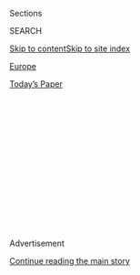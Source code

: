 <div id="app">

<div>

<div>

<div>

<div class="NYTAppHideMasthead css-1q2w90k e1suatyy0">

<div class="section css-ui9rw0 e1suatyy2">

<div class="css-eph4ug er09x8g0">

<div class="css-6n7j50">

</div>

<span class="css-1dv1kvn">Sections</span>

<div class="css-10488qs">

<span class="css-1dv1kvn">SEARCH</span>

</div>

[Skip to content](#site-content)[Skip to site
index](#site-index)

</div>

<div id="masthead-section-label" class="css-1wr3we4 eaxe0e00">

[Europe](https://www.nytimes3xbfgragh.onion/section/world/europe)

</div>

<div class="css-10698na e1huz5gh0">

</div>

</div>

<div id="masthead-bar-one" class="section hasLinks css-15hmgas e1csuq9d3">

<div class="css-uqyvli e1csuq9d0">

</div>

<div class="css-1uqjmks e1csuq9d1">

</div>

<div class="css-9e9ivx">

[](https://myaccount.nytimes3xbfgragh.onion/auth/login?response_type=cookie&client_id=vi)

</div>

<div class="css-1bvtpon e1csuq9d2">

[Today’s
Paper](https://www.nytimes3xbfgragh.onion/section/todayspaper)

</div>

</div>

</div>

</div>

<div data-aria-hidden="false">

<div id="site-content" data-role="main">

<div>

<div class="css-1aor85t" style="opacity:0.000000001;z-index:-1;visibility:hidden">

<div class="css-1hqnpie">

<div class="css-epjblv">

<span class="css-17xtcya">[Europe](/section/world/europe)</span><span class="css-x15j1o">|</span><span class="css-fwqvlz">Throngs
Enticed by ‘Game of Thrones’ Threaten a Magical
City</span>

</div>

<div class="css-k008qs">

<div class="css-1iwv8en">

<span class="css-18z7m18"></span>

<div>

</div>

</div>

<span class="css-1n6z4y">https://nyti.ms/2OKTIC8</span>

<div class="css-1705lsu">

<div class="css-4xjgmj">

<div class="css-4skfbu" data-role="toolbar" data-aria-label="Social Media Share buttons, Save button, and Comments Panel with current comment count" data-testid="share-tools">

  - 
  - 
  - 
  - 
    
    <div class="css-6n7j50">
    
    </div>

  - 
  - 

</div>

</div>

</div>

</div>

</div>

</div>

<div class="css-13pd83m">

</div>

<div id="top-wrapper" class="css-1sy8kpn">

<div id="top-slug" class="css-l9onyx">

Advertisement

</div>

[Continue reading the main
story](#after-top)

<div class="ad top-wrapper" style="text-align:center;height:100%;display:block;min-height:250px">

<div id="top" class="place-ad" data-position="top" data-size-key="top">

</div>

</div>

<div id="after-top">

</div>

</div>

<div id="sponsor-wrapper" class="css-1hyfx7x">

<div id="sponsor-slug" class="css-19vbshk">

Supported by

</div>

[Continue reading the main
story](#after-sponsor)

<div id="sponsor" class="ad sponsor-wrapper" style="text-align:center;height:100%;display:block">

</div>

<div id="after-sponsor">

</div>

</div>

Croatia Dispatch

<div class="css-1vkm6nb ehdk2mb0">

# Throngs Enticed by ‘Game of Thrones’ Threaten a Magical City

</div>

<div class="css-79elbk" data-testid="photoviewer-wrapper">

<div class="css-z3e15g" data-testid="photoviewer-wrapper-hidden">

</div>

<div class="css-1a48zt4 ehw59r15" data-testid="photoviewer-children">

![<span class="css-16f3y1r e13ogyst0" data-aria-hidden="true">Tourists
in Dubrovnik, Croatia, on the old town’s fortress wall, which appears in
the hit show “Game of Thrones.” The coastal fort dates from the 13th
century.</span><span class="css-cnj6d5 e1z0qqy90" itemprop="copyrightHolder"><span class="css-1ly73wi e1tej78p0">Credit...</span><span><span>Dmitry
Kostyukov for The New York
Times</span></span></span>](https://static01.graylady3jvrrxbe.onion/images/2018/08/20/world/10croatia1/merlin_141847329_45d0461b-4530-4df1-99e5-e1a0aab45d6a-articleLarge.jpg?quality=75&auto=webp&disable=upscale)

</div>

</div>

<div class="css-xt80pu e12qa4dv0">

<div class="css-18e8msd">

<div class="css-vp77d3 epjyd6m0">

<div class="css-1baulvz">

By [<span class="css-1baulvz last-byline" itemprop="name">Marc
Santora</span>](https://www.nytimes3xbfgragh.onion/by/marc-santora)

</div>

</div>

  - Aug. 19,
    2018

  - 
    
    <div class="css-4xjgmj">
    
    <div class="css-d8bdto" data-role="toolbar" data-aria-label="Social Media Share buttons, Save button, and Comments Panel with current comment count" data-testid="share-tools">
    
      - 
      - 
      - 
      - 
        
        <div class="css-6n7j50">
        
        </div>
    
      - 
      - 
    
    </div>
    
    </div>

</div>

<div class="css-tk9fsr">

[Leer en
español](https://www.nytimes3xbfgragh.onion/es/2018/08/21/juego-tronos-dubrovnik-turismo/ "Read in Spanish")

</div>

</div>

<div class="section meteredContent css-1r7ky0e" name="articleBody" itemprop="articleBody">

<div class="css-1fanzo5 StoryBodyCompanionColumn">

<div class="css-53u6y8">

DUBROVNIK, Croatia — Winter is coming.

But Katja Seref feels neither dread nor fear when she hears those words,
uttered as a warning in “[Game of
Thrones](https://www.nytimes3xbfgragh.onion/column/game-of-thrones-tv-recaps).”

“I feel relief,” Ms. Seref said, still wearing her blue khaleesi dress,
the costume of one of the characters vying to rule the Seven Kingdoms,
after a grueling day leading yet another “Game of Thrones” tour. “It
means I can get a break.”

Every summer, the hordes descend upon Dubrovnik, a gem of a Croatian
city nestled on the Adriatic Sea. The crowds are drawn by the same
magical beauty that has long appealed to Hollywood location scouts, like
those who chose the city as the setting for the fictional King’s Landing
on “Game of Thrones,” a hit show on HBO.

But the annual invading army of tourists toting selfie sticks threatens
what attracted them in the first place. After all, it is hard to feel
the sublime majesty of this place when crammed in an interminable line
simply to gain entry into the city.

</div>

</div>

<div class="css-1fanzo5 StoryBodyCompanionColumn">

<div class="css-53u6y8">

In recent years, the crowds have grown so bad that Dubrovnik in July has
become synonymous with
“[over-tourism](https://www.nytimes3xbfgragh.onion/2015/07/19/opinion/sunday/the-revolt-against-tourism.html),”
a plight shared by many of the world’s most beautiful places.

From the [boulevards of
Barcelona](https://www.cntraveler.com/story/barcelona-approves-new-law-to-limit-tourist-numbers),
Spain, to the [canals of
Venice](https://www.nytimes3xbfgragh.onion/2017/08/02/world/europe/venice-italy-tourist-invasion.html),
local officials have been struggling to deal with a similar problem:
being loved too much, almost to death.

</div>

</div>

<div class="css-79elbk" data-testid="photoviewer-wrapper">

<div class="css-z3e15g" data-testid="photoviewer-wrapper-hidden">

</div>

<div class="css-1a48zt4 ehw59r15" data-testid="photoviewer-children">

![<span class="css-16f3y1r e13ogyst0" data-aria-hidden="true">Every
summer hordes of tourists descend upon Dubrovnik and its old city, a
Unesco World Heritage
site.</span><span class="css-cnj6d5 e1z0qqy90" itemprop="copyrightHolder"><span class="css-1ly73wi e1tej78p0">Credit...</span><span>Dmitry
Kostyukov for The New York
Times</span></span>](https://static01.graylady3jvrrxbe.onion/images/2018/08/01/world/xxcroatia2/merlin_141847113_28df4754-d4af-4795-a55a-0870a07f7b7a-articleLarge.jpg?quality=75&auto=webp&disable=upscale)

</div>

</div>

<div class="css-79elbk" data-testid="photoviewer-wrapper">

<div class="css-z3e15g" data-testid="photoviewer-wrapper-hidden">

</div>

<div class="css-1a48zt4 ehw59r15" data-testid="photoviewer-children">

<div class="css-1xdhyk6 erfvjey0">

<span class="css-1ly73wi e1tej78p0">Image</span>

<div class="css-zjzyr8">

<div data-testid="lazyimage-container" style="height:257.77777777777777px">

</div>

</div>

</div>

<span class="css-16f3y1r e13ogyst0" data-aria-hidden="true">“Game of
Thrones” fans dressed in costume during a tour on the Karaka, a
painstakingly restored wooden ship used in the HBO
show.</span><span class="css-cnj6d5 e1z0qqy90" itemprop="copyrightHolder"><span class="css-1ly73wi e1tej78p0">Credit...</span><span>Dmitry
Kostyukov for The New York Times</span></span>

</div>

</div>

<div class="css-1fanzo5 StoryBodyCompanionColumn">

<div class="css-53u6y8">

In addition to the crowds, the complaints of residents in tourist hot
spots include the effect on the local property market and concerns about
loutish, disrespectful visitors.

</div>

</div>

<div class="css-1fanzo5 StoryBodyCompanionColumn">

<div class="css-53u6y8">

Local anger is likely to grow apace with the number of travelers. The
United Nations’ World Tourism Organization estimates there will be 1.8
billion international tourist-related trips by 2030, up from 1.2 billion
in 2016.

Officials in Dubrovnik have started to push back against the throngs.

This summer, they have cracked down on street vendors, limited the
number of outdoor restaurant tables crowding the ancient alleyways and —
most important — have sought more control over the cruise ships that
send thousands of passengers flooding into the old town, [a Unesco World
Heritage site](https://whc.unesco.org/en/list/95).

This year, the city has limited the number of people who can disembark
from the cruise ships at a given time. Next summer, for the first time
since they started pulling into port nearly two decades ago, cruise
ships will face restrictions on when they will be allowed to dock.

It is an attempt to find [the right
balance](https://www.nytimes3xbfgragh.onion/2017/06/29/nyregion/how-much-tourism-is-too-much.html)
of welcoming tourists — and their money — without being overwhelmed.

“There is no unique solution for every destination,” said Dubrovnik’s
mayor, Mato Frankovic. “But it has to start with recognizing the
problem.”

Just as there is no single solution, there is no single kind of tourist
in Dubrovnik. You can find day-trippers, families on holiday, people on
cruise ship excursions, history buffs, party people and, in a relatively
new phenomenon,
“set-jetters.”

</div>

</div>

<div class="css-79elbk" data-testid="photoviewer-wrapper">

<div class="css-z3e15g" data-testid="photoviewer-wrapper-hidden">

</div>

<div class="css-1a48zt4 ehw59r15" data-testid="photoviewer-children">

<div class="css-1xdhyk6 erfvjey0">

<span class="css-1ly73wi e1tej78p0">Image</span>

<div class="css-zjzyr8">

<div data-testid="lazyimage-container" style="height:257.77777777777777px">

</div>

</div>

</div>

<span class="css-16f3y1r e13ogyst0" data-aria-hidden="true">City
officials have started to fight the throngs by cracking down on street
vendors and limiting the number of outdoor restaurant
tables.</span><span class="css-cnj6d5 e1z0qqy90" itemprop="copyrightHolder"><span class="css-1ly73wi e1tej78p0">Credit...</span><span>Dmitry
Kostyukov for The New York
Times</span></span>

</div>

</div>

<div class="css-79elbk" data-testid="photoviewer-wrapper">

<div class="css-z3e15g" data-testid="photoviewer-wrapper-hidden">

</div>

<div class="css-1a48zt4 ehw59r15" data-testid="photoviewer-children">

<div class="css-1xdhyk6 erfvjey0">

<span class="css-1ly73wi e1tej78p0">Image</span>

<div class="css-zjzyr8">

<div data-testid="lazyimage-container" style="height:257.77777777777777px">

</div>

</div>

</div>

<span class="css-16f3y1r e13ogyst0" data-aria-hidden="true">Crowds are
drawn to Dubrovnik by the same magical beauty that has long appealed to
Hollywood location
scouts.</span><span class="css-cnj6d5 e1z0qqy90" itemprop="copyrightHolder"><span class="css-1ly73wi e1tej78p0">Credit...</span><span>Dmitry
Kostyukov for The New York Times</span></span>

</div>

</div>

<div class="css-1fanzo5 StoryBodyCompanionColumn">

<div class="css-53u6y8">

These are people who travel the world in search of the real-life
location of their favorite fictional universe. In recent years, there
has been no more powerful lure than the sites used as the Seven Kingdoms
on “Game of Thrones.”

In 2015 in Dubrovnik, there were some 300 show-related tours. In 2017,
there were 4,500. This year, that number is already up 180 percent,
according to tourism officials.

Ms. Seref, who led historical tours of the city before the “Game of
Thrones” boom, is always amazed at the questions she’s asked.

For instance, she can’t count how many people have asked how long it
took HBO to build the city’s walls. She politely informs the show’s fans
that the defenses date from the 13th
century.

</div>

</div>

<div style="max-width:100%;margin:0 auto">

<div class="css-17dprlf" data-id="100000006062208" data-slug="croatia-dispatch-map" style="max-width:300px">

</div>

</div>

<div class="css-1fanzo5 StoryBodyCompanionColumn">

<div class="css-53u6y8">

She makes it a point to not just lead people to the sites of the show’s
famous scenes — like the “shame” steps where Cersei Lannister, a queen
portrayed by Lena Headey, was [paraded
naked](https://artsbeat.blogs.nytimes3xbfgragh.onion/2015/06/14/game-of-thrones-season-5-finale-jon-snow/)
before an angry public in Season 5 — but to offer a peek behind the
curtain, a funny and observant take on what it feels like to live in a
place turned into a stage set.

</div>

</div>

<div class="css-1fanzo5 StoryBodyCompanionColumn">

<div class="css-53u6y8">

As passengers aboard the
[Karaka](http://karaka.info/excursions-dubrovnik/game-of-thrones/) — a
painstakingly restored wooden ship used in the show — took turns
dressing up as their favorite characters as they sailed around the city,
Ms. Seref relayed how one actress asked that “all the pretty Croatian
girls be replaced with uglier ones,” so as not to upstage her.

She made frequent references to the astounding amounts of money spent to
film what would eventually be a minute or two of footage. She diverted
the discussion from the HBO show to marvel at how the crew of the latest
“Star Wars” film spent a reported $10 million to shoot a scene in
Dubrovnik that lasted 15 seconds
onscreen.

</div>

</div>

<div class="css-79elbk" data-testid="photoviewer-wrapper">

<div class="css-z3e15g" data-testid="photoviewer-wrapper-hidden">

</div>

<div class="css-1a48zt4 ehw59r15" data-testid="photoviewer-children">

<div class="css-1xdhyk6 erfvjey0">

<span class="css-1ly73wi e1tej78p0">Image</span>

<div class="css-zjzyr8">

<div data-testid="lazyimage-container" style="height:257.77777777777777px">

</div>

</div>

</div>

<span class="css-16f3y1r e13ogyst0" data-aria-hidden="true">Katja Seref,
who leads “Game of Thrones” tours dressed in costume, looks forward to
the winter. “It means I can get a break,” she
said.</span><span class="css-cnj6d5 e1z0qqy90" itemprop="copyrightHolder"><span class="css-1ly73wi e1tej78p0">Credit...</span><span>Dmitry
Kostyukov for The New York
Times</span></span>

</div>

</div>

<div class="css-79elbk" data-testid="photoviewer-wrapper">

<div class="css-z3e15g" data-testid="photoviewer-wrapper-hidden">

</div>

<div class="css-1a48zt4 ehw59r15" data-testid="photoviewer-children">

<div class="css-1xdhyk6 erfvjey0">

<span class="css-1ly73wi e1tej78p0">Image</span>

<div class="css-zjzyr8">

<div data-testid="lazyimage-container" style="height:257.77777777777777px">

</div>

</div>

</div>

<span class="css-16f3y1r e13ogyst0" data-aria-hidden="true">Dubrovnik
has sought more control over the cruise ships that send thousands of
passengers flooding into the
city.</span><span class="css-cnj6d5 e1z0qqy90" itemprop="copyrightHolder"><span class="css-1ly73wi e1tej78p0">Credit...</span><span>Dmitry
Kostyukov for The New York Times</span></span>

</div>

</div>

<div class="css-1fanzo5 StoryBodyCompanionColumn">

<div class="css-53u6y8">

Later, after the day’s tour was done, she described the city’s
relationship with Hollywood as complicated but good. She complimented
HBO for the respect the crew showed the people and the city.

And she noted that for some six years, the show had provided a needed
lift during the winter, when the crowds are long gone.

But while the winter’s empty streets present their own problems to city
officials, it is the summer crush that is the immediate, pressing
problem — and it is the cruise ship industry that is a focus of much of
the frustration.

</div>

</div>

<div class="css-1fanzo5 StoryBodyCompanionColumn">

<div class="css-53u6y8">

Soon after winning election in June 2017, Mr. Frankovic took steps to
reduce the number of daily cruise passengers sent to the old city to
4,000 a day by next summer — half the 8,000 recommended by Unesco and a
steep drop from the more than 10,000 who might show up on an average day
this July.

Sitting in his office in the old city, Mr. Frankovic recalled a time
when it seemed Dubrovnik might not survive, let alone become a global
tourism
magnet.

</div>

</div>

<div class="css-79elbk" data-testid="photoviewer-wrapper">

<div class="css-z3e15g" data-testid="photoviewer-wrapper-hidden">

</div>

<div class="css-1a48zt4 ehw59r15" data-testid="photoviewer-children">

<div class="css-1xdhyk6 erfvjey0">

<span class="css-1ly73wi e1tej78p0">Image</span>

<div class="css-zjzyr8">

<div data-testid="lazyimage-container" style="height:257.77777777777777px">

</div>

</div>

</div>

<span class="css-16f3y1r e13ogyst0" data-aria-hidden="true">A “Games of
Thrones” exhibition near Dubrovnik. The city draws many “set-jetters,”
who seek out the locations of their favorite television shows and
films.</span><span class="css-cnj6d5 e1z0qqy90" itemprop="copyrightHolder"><span class="css-1ly73wi e1tej78p0">Credit...</span><span>Dmitry
Kostyukov for The New York
Times</span></span>

</div>

</div>

<div class="css-79elbk" data-testid="photoviewer-wrapper">

<div class="css-z3e15g" data-testid="photoviewer-wrapper-hidden">

</div>

<div class="css-1a48zt4 ehw59r15" data-testid="photoviewer-children">

<div class="css-1xdhyk6 erfvjey0">

<span class="css-1ly73wi e1tej78p0">Image</span>

<div class="css-zjzyr8">

<div data-testid="lazyimage-container" style="height:257.77777777777777px">

</div>

</div>

</div>

<span class="css-16f3y1r e13ogyst0" data-aria-hidden="true">A night club
in Dubrovnik. There is no single kind of tourist in the
city.</span><span class="css-cnj6d5 e1z0qqy90" itemprop="copyrightHolder"><span class="css-1ly73wi e1tej78p0">Credit...</span><span>Dmitry
Kostyukov for The New York Times</span></span>

</div>

</div>

<div class="css-1fanzo5 StoryBodyCompanionColumn">

<div class="css-53u6y8">

During the Balkan wars, Croatia was an early battleground as it sought
independence from Yugoslavia, and in 1991 Dubrovnik was besieged by the
Serb-dominated Yugoslav People’s Army.

For months, residents who did not flee [hunkered
down](https://www.nytimes3xbfgragh.onion/1991/11/16/world/dubrovnik-diary-shelling-sniper-fire-chaos-and-for-a-few-escape-by-sea.html)
as the old city came under [sustained artillery
bombardment](https://www.nytimes3xbfgragh.onion/1992/07/15/world/the-walls-and-the-will-of-dubrovnik.html).
More than half the buildings were damaged, and hundreds of people died.

It was not until 1997 that tourism started to pick up, the mayor said.
In 2000, the cruise ships started to arrive, and their numbers have
continued to grow unabated since.

</div>

</div>

<div class="css-1fanzo5 StoryBodyCompanionColumn">

<div class="css-53u6y8">

“The crucial problem was that tourism was not managed,” the mayor said.
“It just happened.”

After taking office, he sent a letter to the Cruise Lines International
Association, which represents some 60 lines, including Carnival and
Royal Caribbean, expressing the need to cut the number of ships docking
at the same time. He said that the cruise industry needed time to
readjust schedules, but that by next summer, the city could expect to
see a dramatic difference in the number of visitors swarming its
streets.

Still, for each problem officials are trying to address, a new one crops
up.

For instance, just as Dubrovnik was making headway in battling
overcrowding from cruises, Croatian lawmakers liberalized the country’s
taxi laws, and the number of Uber drivers spiked, especially along the
country’s scenic
coast.

</div>

</div>

<div class="css-79elbk" data-testid="photoviewer-wrapper">

<div class="css-z3e15g" data-testid="photoviewer-wrapper-hidden">

</div>

<div class="css-1a48zt4 ehw59r15" data-testid="photoviewer-children">

<div class="css-1xdhyk6 erfvjey0">

<span class="css-1ly73wi e1tej78p0">Image</span>

<div class="css-zjzyr8">

<div data-testid="lazyimage-container" style="height:257.77777777777777px">

</div>

</div>

</div>

<span class="css-16f3y1r e13ogyst0" data-aria-hidden="true">In recent
years, the crowds have grown so bad that Dubrovnik in July has become
synonymous with
“over-tourism.”</span><span class="css-cnj6d5 e1z0qqy90" itemprop="copyrightHolder"><span class="css-1ly73wi e1tej78p0">Credit...</span><span>Dmitry
Kostyukov for The New York
Times</span></span>

</div>

</div>

<div class="css-79elbk" data-testid="photoviewer-wrapper">

<div class="css-z3e15g" data-testid="photoviewer-wrapper-hidden">

</div>

<div class="css-1a48zt4 ehw59r15" data-testid="photoviewer-children">

<div class="css-1xdhyk6 erfvjey0">

<span class="css-1ly73wi e1tej78p0">Image</span>

<div class="css-zjzyr8">

<div data-testid="lazyimage-container" style="height:257.77777777777777px">

</div>

</div>

</div>

<span class="css-16f3y1r e13ogyst0" data-aria-hidden="true">Like many
other cities, Dubrovnik is trying to find the right balance of welcoming
tourists without being
overwhelmed.</span><span class="css-cnj6d5 e1z0qqy90" itemprop="copyrightHolder"><span class="css-1ly73wi e1tej78p0">Credit...</span><span>Dmitry
Kostyukov for The New York Times</span></span>

</div>

</div>

<div class="css-1fanzo5 StoryBodyCompanionColumn">

<div class="css-53u6y8">

Last year, there were 250 taxi drivers in Dubrovnik. This summer,
according to the mayor, there are more than 1,200. The roads simply
cannot handle the traffic.

For local business owners like Gerda Metkovic, who runs the [Malvasija
Wine
bar](https://www.facebookcorewwwi.onion/MalvasijaDubrovnik/?timeline_context_item_type=intro_card_work&timeline_context_item_source=100001080456956)
in the old city, in addition to limiting tourists, more could be done to
promote quality local products.

While there are no chain stores like McDonald’s or Subway in the old
city, the streets are still dominated by markets selling cheap trinkets
and T-shirts.

</div>

</div>

<div class="css-1fanzo5 StoryBodyCompanionColumn">

<div class="css-53u6y8">

The wine Ms. Metkovic serves is from the vineyard of her father, Bozo
Metkovic. She also produces her own olive oil.

Among the bustle of the summer crowds, her bar feels like a refuge.

“It’s a special place,” she said of her home city, the kind of place
where visitors should take away a memory that will last longer than any
T-shirt.

</div>

</div>

</div>

<div>

</div>

<div>

</div>

<div>

</div>

<div>

<div id="bottom-wrapper" class="css-1ede5it">

<div id="bottom-slug" class="css-l9onyx">

Advertisement

</div>

[Continue reading the main
story](#after-bottom)

<div id="bottom" class="ad bottom-wrapper" style="text-align:center;height:100%;display:block;min-height:90px">

</div>

<div id="after-bottom">

</div>

</div>

</div>

</div>

</div>

## Site Index

<div>

</div>

## Site Information Navigation

  - [© <span>2020</span> <span>The New York Times
    Company</span>](https://help.nytimes3xbfgragh.onion/hc/en-us/articles/115014792127-Copyright-notice)

<!-- end list -->

  - [NYTCo](https://www.nytco.com/)
  - [Contact
    Us](https://help.nytimes3xbfgragh.onion/hc/en-us/articles/115015385887-Contact-Us)
  - [Work with us](https://www.nytco.com/careers/)
  - [Advertise](https://nytmediakit.com/)
  - [T Brand Studio](http://www.tbrandstudio.com/)
  - [Your Ad
    Choices](https://www.nytimes3xbfgragh.onion/privacy/cookie-policy#how-do-i-manage-trackers)
  - [Privacy](https://www.nytimes3xbfgragh.onion/privacy)
  - [Terms of
    Service](https://help.nytimes3xbfgragh.onion/hc/en-us/articles/115014893428-Terms-of-service)
  - [Terms of
    Sale](https://help.nytimes3xbfgragh.onion/hc/en-us/articles/115014893968-Terms-of-sale)
  - [Site
    Map](https://spiderbites.nytimes3xbfgragh.onion)
  - [Help](https://help.nytimes3xbfgragh.onion/hc/en-us)
  - [Subscriptions](https://www.nytimes3xbfgragh.onion/subscription?campaignId=37WXW)

</div>

</div>

</div>

</div>
